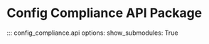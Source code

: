 # Config Compliance API Package

::: config_compliance.api
    options:
        show_submodules: True
